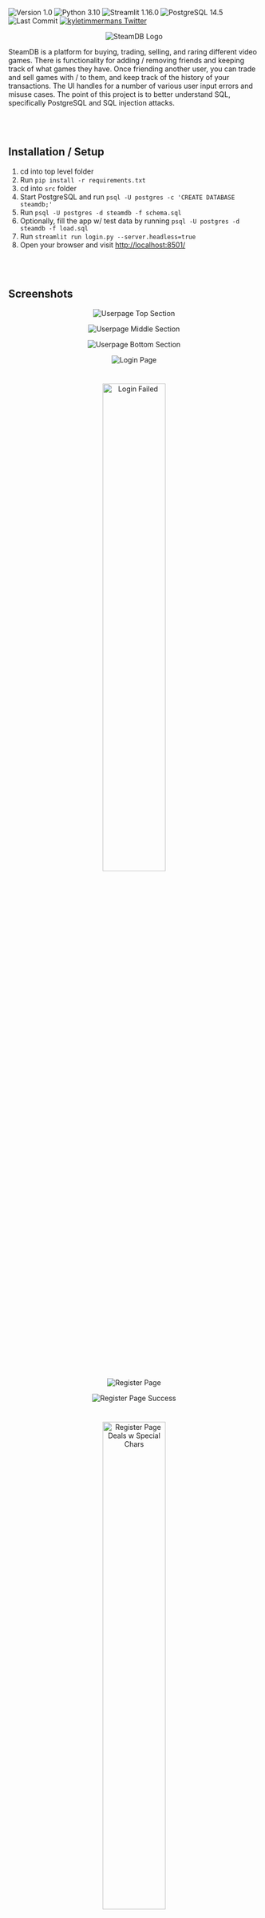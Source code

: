![Version 1.0](https://img.shields.io/badge/Version-v1.0-limegreen.svg)
![Python 3.10](https://img.shields.io/badge/Python-3.10-blue.svg)
![Streamlit 1.16.0](https://img.shields.io/badge/Streamlit-1.16.0-BD4043.svg)
![PostgreSQL 14.5](https://img.shields.io/badge/PostgreSQL-14.5-336791.svg)
![Last Commit](https://img.shields.io/github/last-commit/kyletimmermans/SteamDB?color=success)
[![kyletimmermans Twitter](http://img.shields.io/twitter/url/http/shields.io.svg?style=social&label=Follow)](https://twitter.com/kyletimmermans)


<p align="center"><img src="https://github.com/kyletimmermans/SteamDB/blob/main/media/final_title.svg?raw=true" alt="SteamDB Logo"/></p>
SteamDB is a platform for buying, trading, selling, and raring different video games. There is functionality for adding / removing friends and keeping track of what games they have. Once friending another user, you can trade and sell games with / to them, and keep track of the history of your transactions. The UI handles for a number of various user input errors and misuse cases. The point of this project is to better understand SQL, specifically PostgreSQL and SQL injection attacks.

</br></br>

## Installation / Setup
1. cd into top level folder
2. Run `pip install -r requirements.txt`
3. cd into `src` folder
4. Start PostgreSQL and run `psql -U postgres -c 'CREATE DATABASE steamdb;'`
5. Run `psql -U postgres -d steamdb -f schema.sql`
6. Optionally, fill the app w/ test data by running `psql -U postgres -d steamdb -f load.sql`
7. Run `streamlit run login.py --server.headless=true`
8. Open your browser and visit [http://localhost:8501/](http://localhost:8501/)

</br></br>

## Screenshots

<p align="center">
  <img src="https://github.com/kyletimmermans/SteamDB/blob/main/media/screenshots/userpage_1.png?raw=true" alt="Userpage Top Section"/>
</p>

<p align="center">
  <img src="https://github.com/kyletimmermans/SteamDB/blob/main/media/screenshots/userpage_2.png?raw=true" alt="Userpage Middle Section"/>
</p>

<p align="center">
  <img src="https://github.com/kyletimmermans/SteamDB/blob/main/media/screenshots/userpage_3.png?raw=true" alt="Userpage Bottom Section"/>
</p>

<p align="center">
  <img src="https://github.com/kyletimmermans/SteamDB/blob/main/media/screenshots/login_blank.png?raw=true" alt="Login Page"/>
</p>

#
<p align="center">
  <img src="https://github.com/kyletimmermans/SteamDB/blob/main/media/screenshots/login_failed.png?raw=true" width=50% height=50% alt="Login Failed"/>
</p>

#
<p align="center">
  <img src="https://github.com/kyletimmermans/SteamDB/blob/main/media/screenshots/register_blank.png?raw=true" alt="Register Page"/>
</p>

<p align="center">
  <img src="https://github.com/kyletimmermans/SteamDB/blob/main/media/screenshots/register_balloons.png?raw=true" alt="Register Page Success"/>
</p>

#
<p align="center">
  <img src="https://github.com/kyletimmermans/SteamDB/blob/main/media/screenshots/register_special_chars.png?raw=true"  width=50% height=50% alt="Register Page Deals w Special Chars"/>
</p>

#
<p align="center">
  <img src="https://github.com/kyletimmermans/SteamDB/blob/main/media/screenshots/register_failed.png?raw=true" width=50% height=50% alt="Register Failed"/>
</p>

#
<p align="center">
  <img src="https://github.com/kyletimmermans/SteamDB/blob/main/media/screenshots/friend_added.png?raw=true" width=50% height=50% alt="Friend Added"/>
</p>

#
<p align="center">
  <img src="https://github.com/kyletimmermans/SteamDB/blob/main/media/screenshots/removed_friend.png?raw=true" width=50% height=50% alt="Friend Removed"/>
</p>

#
<p align="center">
  <img src="https://github.com/kyletimmermans/SteamDB/blob/main/media/screenshots/failed_trade.png?raw=true" width=50% height=50% alt="Failed Trade"/>
</p>

#
<p align="center">
  <img src="https://github.com/kyletimmermans/SteamDB/blob/main/media/screenshots/sold_game.png?raw=true" width=50% height=50% alt="Sold Game"/>
</p>

#
<p align="center">
  <img src="https://github.com/kyletimmermans/SteamDB/blob/main/media/screenshots/rated_game.png?raw=true" width=50% height=50% alt="Rated Fame"/>
</p>

#
<p align="center">
  <img src="https://github.com/kyletimmermans/SteamDB/blob/main/media/screenshots/bought_game.png?raw=true" width=50% height=50% alt="Bought Game"/>
</p>

#
<p align="center">
  <img src="https://github.com/kyletimmermans/SteamDB/blob/main/media/screenshots/marketplace_stars.png?raw=true" width=50% height=50% alt="Marketplace Star Ratings"/>
</p>
